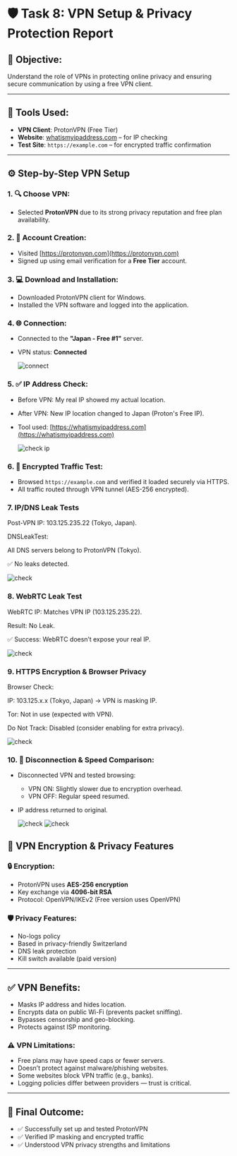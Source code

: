 # 🛡️ Task 8: VPN Setup & Privacy Protection Report

## 🎯 Objective:
Understand the role of VPNs in protecting online privacy and ensuring secure communication by using a free VPN client.

---

## 🧰 Tools Used:
- **VPN Client**: ProtonVPN (Free Tier)
- **Website**: [whatismyipaddress.com](https://whatismyipaddress.com) – for IP checking
- **Test Site**: `https://example.com` – for encrypted traffic confirmation

---

## ⚙️ Step-by-Step VPN Setup

### 1. 🔍 Choose VPN:
- Selected **ProtonVPN** due to its strong privacy reputation and free plan availability.

### 2. 📝 Account Creation:
- Visited [https://protonvpn.com](https://protonvpn.com)
- Signed up using email verification for a **Free Tier** account.

### 3. 💻 Download and Installation:
- Downloaded ProtonVPN client for Windows.
- Installed the VPN software and logged into the application.

### 4. 🌐 Connection:
- Connected to the **"Japan - Free #1"** server.
- VPN status: **Connected**

  ![connect](https://github.com/Amish-C-K/Elevate-Labs--task8/blob/main/images/t8-3.png)

### 5. ✅ IP Address Check:
- Before VPN: My real IP showed my actual location.
- After VPN: New IP location changed to Japan (Proton's Free IP).
- Tool used: [https://whatismyipaddress.com](https://whatismyipaddress.com)

  ![check ip](https://github.com/Amish-C-K/Elevate-Labs--task8/blob/main/images/t8-4.png)

### 6. 🔐 Encrypted Traffic Test:
- Browsed `https://example.com` and verified it loaded securely via HTTPS.
- All traffic routed through VPN tunnel (AES-256 encrypted).

### 7. IP/DNS Leak Tests
Post-VPN IP: 103.125.235.22 (Tokyo, Japan).

DNSLeakTest:

All DNS servers belong to ProtonVPN (Tokyo).

✅ No leaks detected.

  ![check](https://github.com/Amish-C-K/Elevate-Labs--task8/blob/main/images/t8-6.png)

### 8. WebRTC Leak Test
WebRTC IP: Matches VPN IP (103.125.235.22).

Result: No Leak.

✅ Success: WebRTC doesn’t expose your real IP.

  ![check](https://github.com/Amish-C-K/Elevate-Labs--task8/blob/main/images/t8-7.png)

### 9. HTTPS Encryption & Browser Privacy
Browser Check:

IP: 103.125.x.x (Tokyo, Japan) → VPN is masking IP.

Tor: Not in use (expected with VPN).

Do Not Track: Disabled (consider enabling for extra privacy).

  ![check](https://github.com/Amish-C-K/Elevate-Labs--task8/blob/main/images/t8-5.png)

### 10. 🔄 Disconnection & Speed Comparison:
- Disconnected VPN and tested browsing:
  - VPN ON: Slightly slower due to encryption overhead.
  - VPN OFF: Regular speed resumed.
- IP address returned to original.

  ![check](https://github.com/Amish-C-K/Elevate-Labs--task8/blob/main/images/t8-8B.png)
  ![check](https://github.com/Amish-C-K/Elevate-Labs--task8/blob/main/images/t8-8A.png)

## 🔐 VPN Encryption & Privacy Features

### 🔒 Encryption:
- ProtonVPN uses **AES-256 encryption**
- Key exchange via **4096-bit RSA**
- Protocol: OpenVPN/IKEv2 (Free version uses OpenVPN)

### 🛡️ Privacy Features:
- No-logs policy
- Based in privacy-friendly Switzerland
- DNS leak protection
- Kill switch available (paid version)

---

## ✅ VPN Benefits:
- Masks IP address and hides location.
- Encrypts data on public Wi-Fi (prevents packet sniffing).
- Bypasses censorship and geo-blocking.
- Protects against ISP monitoring.

### ⚠️ VPN Limitations:
- Free plans may have speed caps or fewer servers.
- Doesn’t protect against malware/phishing websites.
- Some websites block VPN traffic (e.g., banks).
- Logging policies differ between providers — trust is critical.

---

## 🏁 Final Outcome:
- ✅ Successfully set up and tested ProtonVPN
- ✅ Verified IP masking and encrypted traffic
- ✅ Understood VPN privacy strengths and limitations
